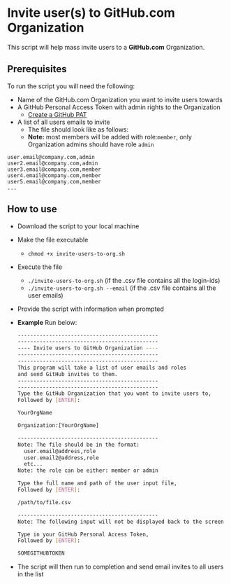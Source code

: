 # Invite user(s) to GitHub.com Organization

This script will help mass invite users to a **GitHub.com** Organization.

## Prerequisites

To run the script you will need the following:
- Name of the GitHub.com Organization you want to invite users towards
- A GitHub Personal Access Token with admin rights to the Organization
  - [Create a GitHub PAT](https://help.github.com/en/github/authenticating-to-github/creating-a-personal-access-token-for-the-command-line)
- A list of all users emails to invite
  - The file should look like as follows:
  - **Note:** most members will be added with role:`member`, only Organization admins should have role `admin`

```text
user.email@company.com,admin
user2.email@company.com,admin
user3.email@company.com,member
user4.email@company.com,member
user5.email@company.com,member
...
```

## How to use

- Download the script to your local machine
- Make the file executable
  - `chmod +x invite-users-to-org.sh`
- Execute the file
  - `./invite-users-to-org.sh` (if the .csv file contains all the login-ids)
  - `./invite-users-to-org.sh --email` (if the .csv file contains all the user emails)
- Provide the script with information when prompted
- **Example** Run below:

  ```bash
  ---------------------------------------------
  ---------------------------------------------
  ---- Invite users to GitHub Organization ----
  ---------------------------------------------
  ---------------------------------------------
  This program will take a list of user emails and roles
  and send GitHub invites to them.
  ---------------------------------------------
  ---------------------------------------------
  Type the GitHub Organization that you want to invite users to,
  Followed by [ENTER]:

  YourOrgName

  Organization:[YourOrgName]

  ---------------------------------------------
  Note: The file should be in the format:
    user.email@address,role
    user.email2@address,role
    etc...
  Note: the role can be either: member or admin

  Type the full name and path of the user input file,
  Followed by [ENTER]:

  /path/to/file.csv

  ---------------------------------------------
  Note: The following input will not be displayed back to the screen

  Type in your GitHub Personal Access Token,
  Followed by [ENTER]:

  SOMEGITHUBTOKEN
  ```

- The script will then run to completion and send email invites to all users in the list
